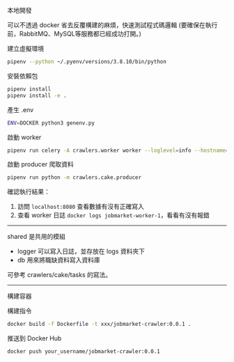 本地開發

可以不透過 docker 省去反覆構建的麻煩，快速測試程式碼邏輯 (要確保在執行前，RabbitMQ、MySQL等服務都已經成功打開。)

建立虛擬環境
```bash
pipenv --python ~/.pyenv/versions/3.8.10/bin/python
```

安裝依賴包
```bash
pipenv install
pipenv install -e .
```

產生 .env
```bash
ENV=DOCKER python3 genenv.py
```

啟動 worker
```bash
pipenv run celery -A crawlers.worker worker --loglevel=info --hostname=%h -Q jobmarket-worker-1
```

啟動 producer 爬取資料
```bash
pipenv run python -m crawlers.cake.producer
```

確認執行結果：
1. 訪問 `localhost:8080` 查看數據有沒有正確寫入
2. 查看 worker 日誌 `docker logs jobmarket-worker-1`，看看有沒有報錯

---------------------------------------------------------------------

shared 是共用的模組

- logger 可以寫入日誌，並存放在 logs 資料夾下
- db 用來將職缺資料寫入資料庫

可參考 crawlers/cake/tasks 的寫法。

---------------------------------------------------------------------

構建容器

構建指令
```bash
docker build -f Dockerfile -t xxx/jobmarket-crawler:0.0.1 .
```

推送到 Docker Hub
```bash
docker push your_username/jobmarket-crawler:0.0.1
```